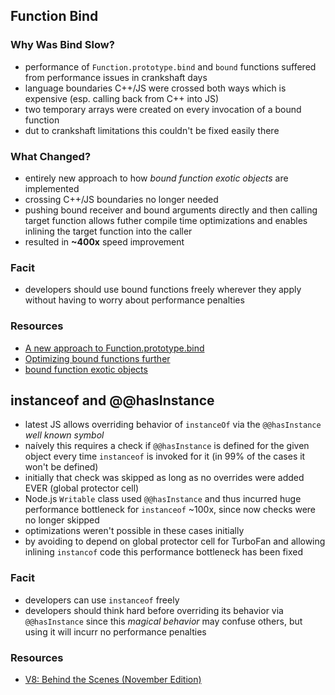 ## Function Bind

### Why Was Bind Slow?

- performance of `Function.prototype.bind` and `bound` functions suffered from performance
  issues in crankshaft days
- language boundaries C++/JS were crossed both ways which is expensive (esp.  calling back from
  C++ into JS)
- two temporary arrays were created on every invocation of a bound function
- dut to crankshaft limitations this couldn't be fixed easily there

### What Changed?

- entirely new approach to how _bound function exotic objects_ are implemented
- crossing C++/JS boundaries no longer needed
- pushing bound receiver and bound arguments directly and then calling target function allows
  futher compile time optimizations and enables inlining the target function into the
  caller
- resulted in **~400x** speed improvement

### Facit

- developers should use bound functions freely wherever they apply without having to worry
  about performance penalties

### Resources

- [A new approach to Function.prototype.bind](http://benediktmeurer.de/2015/12/25/a-new-approach-to-function-prototype-bind/)
- [Optimizing bound functions
  further](http://benediktmeurer.de/2016/01/14/optimizing-bound-functions-further/)
- [bound function exotic
  objects](https://tc39.github.io/ecma262/#sec-bound-function-exotic-objects)

## instanceof and @@hasInstance

- latest JS allows overriding behavior of `instanceOf` via the `@@hasInstance` _well known
  symbol_
- naívely this requires a check if `@@hasInstance` is defined for the given object every time
  `instanceof` is invoked for it (in 99% of the cases it won't be defined)
- initially that check was skipped as long as no overrides were added EVER (global protector
  cell)
- Node.js `Writable` class used `@@hasInstance` and thus incurred huge performance bottleneck
  for `instanceof` ~100x, since now checks were no longer skipped
- optimizations weren't possible in these cases initially
- by avoiding to depend on global protector cell for TurboFan and allowing inlining `instancof`
  code this performance bottleneck has been fixed

### Facit

- developers can use `instanceof` freely
- developers should think hard before overriding its behavior via `@@hasInstance` since this
  _magical behavior_ may confuse others, but using it will incurr no performance penalties

### Resources

- [V8: Behind the Scenes (November Edition)](http://benediktmeurer.de/2016/11/25/v8-behind-the-scenes-november-edition/)
